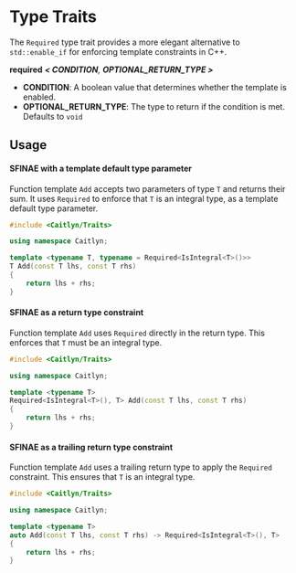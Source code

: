 # Type Traits

The `Required` type trait provides a more elegant alternative to
`std::enable_if` for enforcing template constraints in C++.

**required** _**< CONDITION**, **OPTIONAL_RETURN_TYPE >**_

- **CONDITION**: A boolean value that determines whether the template is
  enabled.
- **OPTIONAL_RETURN_TYPE**: The type to return if the condition is met.
  Defaults to `void`

## Usage

#### SFINAE with a template default type parameter

Function template `Add` accepts two parameters of type `T` and returns
their sum. It uses `Required` to enforce that `T` is an integral type,
as a template default type parameter.

```c++
#include <Caitlyn/Traits>

using namespace Caitlyn;

template <typename T, typename = Required<IsIntegral<T>()>>
T Add(const T lhs, const T rhs)
{
    return lhs + rhs;
}
```

#### SFINAE as a return type constraint

Function template `Add` uses `Required` directly in the return type.
This enforces that `T` must be an integral type.

```c++
#include <Caitlyn/Traits>

using namespace Caitlyn;

template <typename T>
Required<IsIntegral<T>(), T> Add(const T lhs, const T rhs)
{
    return lhs + rhs;
}
```

#### SFINAE as a trailing return type constraint

Function template `Add` uses a trailing return type to apply the `Required`
constraint. This ensures that `T` is an integral type.

```c++
#include <Caitlyn/Traits>

using namespace Caitlyn;

template <typename T>
auto Add(const T lhs, const T rhs) -> Required<IsIntegral<T>(), T>
{
    return lhs + rhs;
}
```
